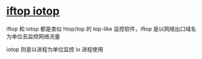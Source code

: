 # [iftop iotop](/2022/04/iftop_iotop.md)

iftop 和 iotop 都是类似 htop/top 的 top-like 监控软件，iftop 是以网络出口域名为单位去监控网络流量

iotop 则是以进程为单位监控 io 进程使用
